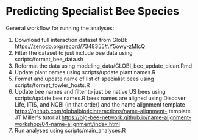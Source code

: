 # Predicting Specialist Bee Species

General workflow for running the analyses:

1) Download full interaction dataset from GloBI: https://zenodo.org/record/7348355#.Y5owy-zMIcQ
2) Filter the dataset to just include bee data using scripts/format_bee_data.sh
3) Reformat the data using modeling_data/GLOBI_bee_update_clean.Rmd
5) Update plant names using scripts/update plant names.R
6) Format and update name of list of specialist bees using scripts/format_fowler_hosts.R
7) Update bee names and filter to just be native US bees using scripts/update bee names.R
  bees names are aligned using Discover Life, ITIS, and NCBI (in that order) and the name alignment template https://github.com/globalbioticinteractions/name-alignment-   template
  JT Miller's tutorial:https://big-bee-network.github.io/name-alignment-workshop/04-name-alignment/index.html
7) Run analyses using scripts/main_analyses.R
